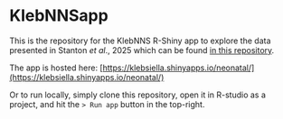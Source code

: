 # KlebNNSapp

This is the repository for the KlebNNS R-Shiny app to explore the data presented in Stanton _et al_., 2025 which can be found [in this repository](https://github.com/klebgenomics/KlebNNSsero).

The app is hosted here: [https://klebsiella.shinyapps.io/neonatal/](https://klebsiella.shinyapps.io/neonatal/)

Or to run locally, simply clone this repository, open it in R-studio as a project, and hit the `> Run app` button in the top-right.
